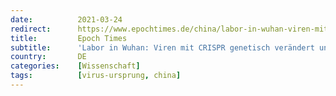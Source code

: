 ```yaml
---
date:          2021-03-24
redirect:      https://www.epochtimes.de/china/labor-in-wuhan-viren-mit-crispr-genetisch-veraendert-und-in-menschliche-zellen-eingebaut-a3475102.html
title:         Epoch Times
subtitle:      'Labor in Wuhan: Viren mit CRISPR genetisch verändert und in menschliche Zellen eingebaut'
country:       DE
categories:    [Wissenschaft]
tags:          [virus-ursprung, china]
---
```

